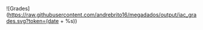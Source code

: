 ![Grades](https://raw.githubusercontent.com/andrebrito16/megadados/output/iac_grades.svg?token=(date + %s\))